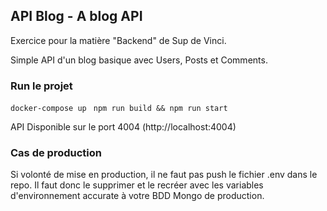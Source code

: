 ## API Blog - A blog API

Exercice pour la matière "Backend" de Sup de Vinci.

Simple API d'un blog basique avec Users, Posts et Comments.

### Run le projet

``` docker-compose up ```
``` npm run build && npm run start```

API Disponible sur le port 4004 (http://localhost:4004)

### Cas de production 

Si volonté de mise en production, il ne faut pas push le fichier .env dans le repo. Il faut donc le supprimer et le recréer avec les variables d'environnement accurate à votre BDD Mongo de production.
